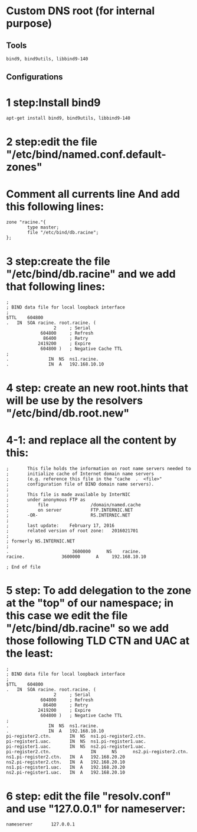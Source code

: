 # Custom DNS root (for internal purpose)

## Tools ##
`bind9, bind9utils, libbind9-140`
## Configurations ##
# 1 step:Install bind9
`apt-get install bind9, bind9utils, libbind9-140 `

# 2 step:edit the file "/etc/bind/named.conf.default-zones"
# Comment all currents line And add this following lines:
```
zone "racine."{
        type master;
        file "/etc/bind/db.racine";
};
```

# 3 step:create the file "/etc/bind/db.racine" and we add that following lines:
```
;
; BIND data file for local loopback interface
;
$TTL	604800
.	IN	SOA	racine. root.racine. (
			      2		; Serial
			 604800		; Refresh
			  86400		; Retry
			2419200		; Expire
			 604800 )	; Negative Cache TTL
;
.				IN	NS	ns1.racine.
.				IN	A	192.168.10.10
```

# 4 step: create an new root.hints that will be use by the resolvers "/etc/bind/db.root.new" 
# 4-1:  and replace all the content by this:
```
;       This file holds the information on root name servers needed to
;       initialize cache of Internet domain name servers
;       (e.g. reference this file in the "cache  .  <file>"
;       configuration file of BIND domain name servers).
;
;       This file is made available by InterNIC 
;       under anonymous FTP as
;           file                /domain/named.cache
;           on server           FTP.INTERNIC.NET
;       -OR-                    RS.INTERNIC.NET
;
;       last update:    February 17, 2016
;       related version of root zone:   2016021701
;
; formerly NS.INTERNIC.NET
;
.                        3600000      NS    racine.
racine.     		 3600000      A     192.168.10.10

; End of file

```

# 5 step: To add delegation to the zone at the "top" of our namespace; in this case we edit the file "/etc/bind/db.racine" so we add those following TLD CTN and UAC at the least:
```
;
; BIND data file for local loopback interface
;
$TTL	604800
.	IN	SOA	racine. root.racine. (
			      2		; Serial
			 604800		; Refresh
			  86400		; Retry
			2419200		; Expire
			 604800 )	; Negative Cache TTL
;
.				IN	NS	ns1.racine.
.				IN	A	192.168.10.10
pi-register2.ctn.		IN 	NS	ns1.pi-register2.ctn.
pi-register1.uac.		IN 	NS	ns1.pi-register1.uac.
pi-register1.uac.		IN 	NS	ns2.pi-register1.uac.
pi-register2.ctn.               IN      NS      ns2.pi-register2.ctn.
ns1.pi-register2.ctn.	IN	A	192.168.20.20
ns2.pi-register2.ctn.	IN	A	192.168.20.10
ns1.pi-register1.uac.	IN	A	192.168.20.20
ns2.pi-register1.uac.	IN	A	192.168.20.10
```

# 6 step: edit the file "resolv.conf" and use "127.0.0.1" for nameserver:

`nameserver       127.0.0.1`



